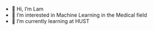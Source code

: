 - 👋 Hi, I’m Lam
- 👀 I’m interested in Machine Learning in the Medical field
- 🌱 I’m currently learning at HUST


<!---
lamvu98/lamvu98 is a ✨ special ✨ repository because its `README.md` (this file) appears on your GitHub profile.
You can click the Preview link to take a look at your changes.
--->
